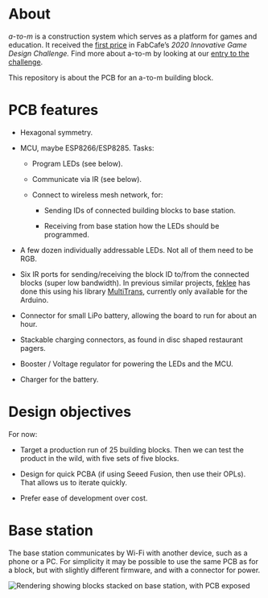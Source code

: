 About
=====

*a-το-m* is a construction system which serves as a platform for games
and education. It received the [first price][1] in FabCafe’s *2020
Innovative Game Design Challenge.* Find more about a-το-m by looking
at our [entry to the challenge][2].

This repository is about the PCB for an a-το-m building block.


PCB features
============

  * Hexagonal symmetry.

  * MCU, maybe ESP8266/ESP8285. Tasks:
  
      - Program LEDs (see below).
      
      - Communicate via IR (see below).
      
      - Connect to wireless mesh network, for:
    
          + Sending IDs of connected building blocks to base station.
      
          + Receiving from base station how the LEDs should be
            programmed.

  * A few dozen individually addressable LEDs. Not all of them need to
    be RGB.

  * Six IR ports for sending/receiving the block ID to/from the
    connected blocks (super low bandwidth). In previous similar
    projects, [feklee][4] has done this using his library
    [MultiTrans][3], currently only available for the Arduino.

  * Connector for small LiPo battery, allowing the board to run for
    about an hour.

  * Stackable charging connectors, as found in disc shaped restaurant
    pagers.

  * Booster / Voltage regulator for powering the LEDs and the MCU.

  * Charger for the battery.


Design objectives
=================

For now:

  * Target a production run of 25 building blocks. Then we can test
    the product in the wild, with five sets of five blocks.

  * Design for quick PCBA (if using Seeed Fusion, then use their
    OPLs). That allows us to iterate quickly.
    
  * Prefer ease of development over cost.


Base station
============

The base station communicates by Wi-Fi with another device, such as a
phone or a PC. For simplicity it may be possible to use the same PCB
as for a block, but with slightly different firmware, and with a
connector for power.

![Rendering showing blocks stacked on base station, with PCB
exposed](rendering.jpg)

[1]: https://awrd.com/en/award/game-design-challenge-learning/result
[2]: https://awrd.com/en/creatives/detail/9877896
[3]: https://github.com/feklee/MultiTrans/
[4]: https://github.com/feklee
